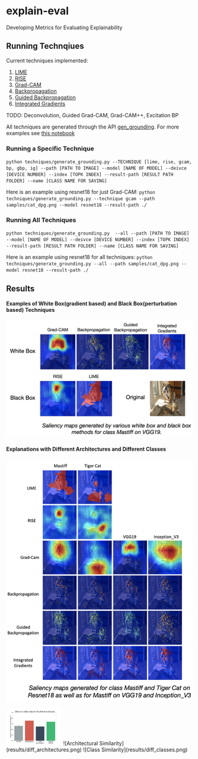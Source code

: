 # explain-eval
Developing Metrics for Evaluating Explainability 

## Running Technqiues
Current techniques implemented:
1. [LIME](techniques/LIME/LIME.py)
2. [RISE](techniques/RISE/rise_utils.py)
3. [Grad-CAM](techniques/Grad_CAM/main_gcam.py)
4. [Backpropagation](techniques/Grad_CAM/main_gcam.py)
5. [Guided Backpropagation](techniques/Grad_CAM/main_gcam.py)
6. [Integrated Gradients](techniques/Integrated_Gradients/integrated_gradients.py)

TODO: Deconvolution, Guided Grad-CAM, Grad-CAM++, Excitation BP

All techniques are generated through the API [gen_grounding](techniques/generate_grounding.py). For more examples see 
[this notebook](notebooks/Getting_Started.ipynb) 

### Running a Specific Technique
`python techniques/generate_grounding.py --TECHNIQUE [lime, rise, gcam, bp, gbp, ig] --path [PATH TO IMAGE] --model [NAME OF MODEL] --deivce [DEVICE NUMBER] --index [TOPK INDEX] --result-path [RESULT PATH FOLDER] --name [CLASS NAME FOR SAVING]`

Here is an example using resnet18 for just Grad-CAM:
`python techniques/generate_grounding.py --technique gcam --path samples/cat_dpg.png --model resnet18 --result-path ./`

### Running All Techniques
`python techniques/generate_grounding.py 
--all --path [PATH TO IMAGE] --model [NAME OF MODEL] --deivce [DEVICE NUMBER] --index [TOPK INDEX] --result-path [RESULT PATH FOLDER] --name [CLASS NAME FOR SAVING]`

Here is an example using resnet18 for all techniques:
`python techniques/generate_grounding.py --all --path samples/cat_dpg.png --model resnet18 --result-path ./`

## Results

#### Examples of White Box(gradient based) and Black Box(perturbation based) Techniques
![All Explanations](results/all_expl_cat_dog.png)

#### Explanations with Different Architectures and Different Classes
![Different Architectures and Classes](results/cat_dog_table.png)

<img src="results/diff_architectures.png" title="Different Architectures" width="150" height="100" />
![Architectural Similarity](results/diff_architectures.png)<!-- .element height="50%" width="50%" --> ![Class Similarity](results/diff_classes.png)<!-- .element height="50%" width="50%" -->
